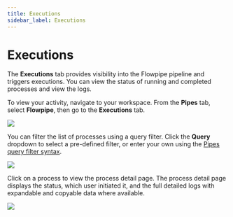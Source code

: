 ```yaml
---
title: Executions
sidebar_label: Executions
---
```


# Executions

The  **Executions** tab provides visibility into the Flowpipe pipeline and triggers executions.  You can view the status of running and completed processes and view the logs.

To view your activity, navigate to your workspace.  From the **Pipes** tab, select **Flowpipe**, then go to the **Executions** tab.

![](/images/docs/pipes/flowpipe/flowpipe_executions_list.png)

You can filter the list of processes using a query filter.  Click the **Query** dropdown to select a pre-defined filter, or enter your own using the [Pipes query filter syntax](/pipes/docs/reference/query-filter#syntax).


![](/images/docs/pipes/flowpipe/flowpipe_executions_filtered.png)


Click on a process to view the process detail page. The process detail page displays the status, which user initiated it, and the full detailed logs with expandable and copyable data where available.

![](/images/docs/pipes/flowpipe/flowpipe_executions_detail.png)
